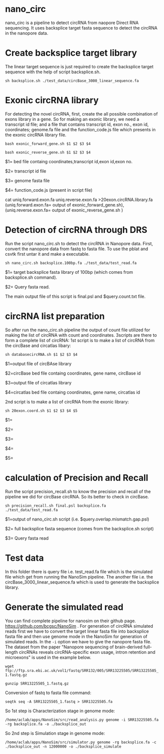 # nano_circ
nano_circ is a pipeline to detect circRNA from naopore Direct RNA sequencing. It uses backsplice target fasta sequence to detect the circRNA in the nanopore data.

# Create backsplice target library
The linear target sequence is just required to create the backsplice target sequence with the help of script backsplice.sh. 

`sh backsplice.sh ./test_data/circBase_3000_linear_sequence.fa`

# Exonic circRNA library
For detecting the novel circRNA, first, create the all possible combination of exons library in a gene. So for making an exonic library, we need a transcript id file; and a file that contains transcript id, exon no., exon id, coordinates; genome.fa file and the function_code.js file which presents in the exonic circRNA library file.

`bash exonic_forward_gene.sh $1 $2 $3 $4`

`bash exonic_reverse_gene.sh $1 $2 $3 $4`

$1= bed file containg coordinates,transcript id,exon id,exon no.

$2= transcript id file

$3= genome fasta file

$4= function_code.js (present in script file)

cat uniq.forward.exon.fa uniq.reverse.exon.fa >20exon.circRNA.library.fa (uniq.forward.exon.fa= output of exonic_forward_gene.sh), (uniq.reverse.exon.fa= output of exonic_reverse_gene.sh )

# Detection of circRNA through DRS
Run the script nano_circ.sh to detect the circRNA in Nanopore data. First, convert the nanopore data from fastq to fasta file. To use the pblat and csvtk first untar it and make a executable.

`sh nano_circ.sh backsplice.100bp.fa ./test_data/test_read.fa`

$1= target backsplice fasta library of 100bp (which comes from backsplice.sh command).

$2= Query fasta read.

The main output file of this script is final.psl and $query.count.txt file.

# circRNA list preparation
So after run the nano_circ.sh pipeline the output of count file utilized for making the list of circRNA with count and coordinates. 3scripts are there to form a complete list of circRNA:
1st script is to make a list of circRNA from the circBase and circatlas libary:

`sh databasecircRNA.sh $1 $2 $3 $4`

$1=output file of circBAse library

$2=circBase bed file containg coordinates, gene name, circBase id 

$3=output file of circatlas library 

$4=circatlas bed file containg coordinates, gene name, circatlas id

2nd script is to make a list of circRNA from the exonic library:

`sh 20exon.coord.sh $1 $2 $3 $4 $5`

$1=

$2=

$3=

$4=

$5=

# calculation of Precision and Recall
Run the script precision_recall.sh to know the precision and recall of the pipeline we did for circBase circRNA. So its better to check in circBase.

`sh precision_recall.sh final.psl backsplice.fa ./test_data/test_read.fa`

$1=output of nano_circ.sh script (i.e. $query.overlap.mismatch.gap.psl)

$2= full backsplice fasta sequence (comes from the backsplice.sh script)

$3= Query fasta read

# Test data
In this folder there is query file i.e. test_read.fa file which is the simulated file which get from running the NanoSim pipeline. The another file i.e. the circBase_3000_linear_sequence.fa which is used to generate the backsplice library. 

# Generate the simulated read
You can find complete pipeline for nanosim on their github page. https://github.com/bcgsc/NanoSim . For generation of circRNA simulated reads first we have to convert the target linear fasta file into backsplice fasta file and then use genome mode in the NanoSim for generation of simulated reads. In the `-i` option we have to give the nanopore fasta file. The dataset from the paper "Nanopore sequencing of brain-derived full-length circRNAs reveals circRNA-specific exon usage, intron retention and microexons" is used in the example below.

`wget ftp://ftp.sra.ebi.ac.uk/vol1/fastq/SRR132/005/SRR13225505/SRR13225505_1.fastq.gz`

`gunzip SRR13225505_1.fastq.gz`

Conversion of fastq to fasta file command:

`seqtk seq -A SRR13225505_1.fastq > SRR13225505.fa` 

So 1st step is Characterization stage in genome mode:

`/home/aclab/apps/NanoSim/src/read_analysis.py genome -i SRR13225505.fa -rg backsplice.fa -o ./backsplice_out`

So 2nd step is Simulation stage in genome mode:

`/home/aclab/apps/NanoSim/src/simulator.py genome -rg backsplice.fa -c ./backsplice_out -n 12000000 -o ./backsplice_simulate`
